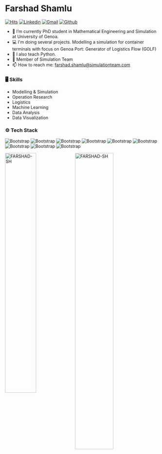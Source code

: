 # Farshad Shamlu

[![Hits](https://hits.seeyoufarm.com/api/count/incr/badge.svg?url=https%3A%2F%2Fgithub.com%2Fhejazizo%2Fhejazizo&count_bg=%2379C83D&title_bg=%23555555&icon=&icon_color=%23E7E7E7&title=Profile+Views&edge_flat=false)](https://hits.seeyoufarm.com)
[![Linkedin](https://img.shields.io/badge/-LinkedIn-blue?style=flat&logo=Linkedin&logoColor=white)](https://www.linkedin.com/in/hejazizo/](https://www.linkedin.com/in/farshadshamlu/))
[![Gmail](https://img.shields.io/badge/-Gmail-c14438?style=flat&logo=Gmail&logoColor=white)](mailto:farshad.shamlu@gmail.com)
[![Github](https://img.shields.io/github/followers/hejazizo?label=Follow&style=social)](https://github.com/FARSHAD-SH)

- 🤔 I’m currently PhD student in Mathematical Engineering and Simulation at University of Genoa.
- 💻  I'm doing several projects. Modelling a simulation for container terminals with focus on Genoa Port: Generator of Logistics Flow (GOLF)
- 🌱 I also teach Python.
- 💭 Member of Simulation Team
- 📫 How to reach me: farshad.shamlu@simulationteam.com


### 🖥 Skills

- Modelling & Simulation
- Operation Research
- Logistics
- Machine Learning
- Data Analysis
- Data Visualization
  
### ⚙️ Tech Stack

![Bootstrap](https://img.shields.io/badge/-Python-05122A?style=flat-square&logo=Python&color=353535) ![Bootstrap](https://img.shields.io/badge/-Pandas-05122A?style=flat-square&logo=Pandas&color=353535) ![Bootstrap](https://img.shields.io/badge/-Numpy-05122A?style=flat-square&logo=Numpy&color=353535) ![Bootstrap](https://img.shields.io/badge/-Matplotlib-05122A?style=flat-square&logo=Matplotlib&color=353535) ![Bootstrap](https://img.shields.io/badge/-Thinker-05122A?style=flat-square&logo=Thinker&color=353535) ![Bootstrap](https://img.shields.io/badge/-Visual%20Studio%20Code-05122A?style=flat-square&logo=Visual-Studio-Code&color=353535) ![Bootstrap](https://img.shields.io/badge/-Unity3D-05122A?style=flat-square&logo=Unity3D&color=353535) ![Bootstrap](https://img.shields.io/badge/-Linux-05122A?style=flat-square&logo=Linux&color=353535) ![Bootstrap](https://img.shields.io/badge/-Gimp-05122A?style=flat-square&logo=Gimp&color=353535)

<div>
  <img width="45%" align="left" src="https://github-readme-stats.vercel.app/api/top-langs?username=FARSHAD-SH&show_icons=true&locale=en&layout=compact" alt="FARSHAD-SH" />
  <img width="50%"  src="https://github-readme-streak-stats.herokuapp.com/?user=FARSHAD-SH&" alt="FARSHAD-SH" />
</div>

